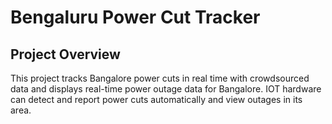 # Bengaluru Power Cut Tracker

## Project Overview

This project tracks Bangalore power cuts in real time with crowdsourced data and displays real-time power outage data for Bangalore. IOT hardware can detect and report power cuts automatically and view outages in its area.
